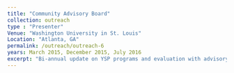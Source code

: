 ```yaml
---
title: "Community Advisory Board"
collection: outreach
type : "Presenter"
Venue: "Washington University in St. Louis"
Location: "Atlanta, GA"
permalink: /outreach/outreach-6
years: March 2015, December 2015, July 2016
excerpt: "Bi-annual update on YSP programs and evaluation with advisory board feedback"
---
```

